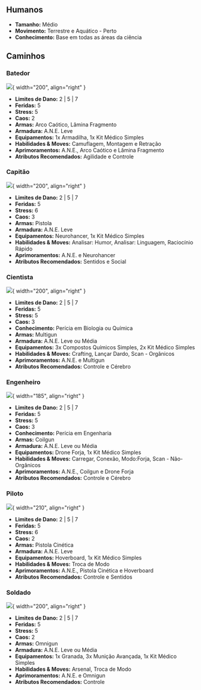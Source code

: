 ## Humanos

- **Tamanho:** Médio
- **Movimento:** Terrestre e Aquático - Perto
- **Conhecimento:** Base em todas as áreas da ciência

## Caminhos

### Batedor

![](../../0_assets/galactic_force/images/scout.jpg){ width="200", align="right" }

- **Limites de Dano:** 2 | 5 | 7
- **Feridas:** 5
- **Stress:** 5
- **Caos:** 2
- **Armas:** Arco Caótico, Lâmina Fragmento
- **Armadura:** A.N.E. Leve
- **Equipamentos:** 1x Armadilha, 1x Kit Médico Simples
- **Habilidades & Moves:** Camuflagem, Montagem e Retração
- **Aprimoramentos:** A.N.E., Arco Caótico e Lâmina Fragmento
- **Atributos Recomendados:** Agilidade e Controle

### Capitão

![](../../0_assets/galactic_force/images/captain.jpg){ width="200", align="right" }

- **Limites de Dano:** 2 | 5 | 7
- **Feridas:** 5
- **Stress:** 6
- **Caos:** 3
- **Armas:** Pistola
- **Armadura:** A.N.E. Leve
- **Equipamentos:** Neurohancer, 1x Kit Médico Simples
- **Habilidades & Moves:** Analisar: Humor, Analisar: Linguagem, Raciocínio Rápido
- **Aprimoramentos:** A.N.E. e Neurohancer
- **Atributos Recomendados:** Sentidos e Social

### Cientista

![](../../0_assets/galactic_force/images/scientist.jpg){ width="200", align="right" }

- **Limites de Dano:** 2 | 5 | 7
- **Feridas:** 5
- **Stress:** 5
- **Caos:** 3
- **Conhecimento:** Perícia em Biologia ou Química
- **Armas:** Multigun
- **Armadura:** A.N.E. Leve ou Média
- **Equipamentos:** 3x Compostos Químicos Simples, 2x Kit Médico Simples
- **Habilidades & Moves:** Crafting, Lançar Dardo, Scan - Orgânicos
- **Aprimoramentos:** A.N.E. e Multigun
- **Atributos Recomendados:** Controle e Cérebro

### Engenheiro

![](../../0_assets/galactic_force/images/engineer.jpg){ width="185", align="right" }

- **Limites de Dano:** 2 | 5 | 7
- **Feridas:** 5
- **Stress:** 5
- **Caos:** 3
- **Conhecimento:** Perícia em Engenharia
- **Armas:** Coilgun
- **Armadura:** A.N.E. Leve ou Média
- **Equipamentos:** Drone Forja, 1x Kit Médico Simples
- **Habilidades & Moves:** Carregar, Conexão, Modo:Forja, Scan - Não-Orgânicos
- **Aprimoramentos:** A.N.E., Coilgun e Drone Forja
- **Atributos Recomendados:** Controle e Cérebro

### Piloto

![](../../0_assets/galactic_force/images/pilot.jpg){ width="210", align="right" }

- **Limites de Dano:** 2 | 5 | 7
- **Feridas:** 5
- **Stress:** 6
- **Caos:** 2
- **Armas:** Pistola Cinética
- **Armadura:** A.N.E. Leve
- **Equipamentos:** Hoverboard, 1x Kit Médico Simples
- **Habilidades & Moves:** Troca de Modo
- **Aprimoramentos:** A.N.E., Pistola Cinética e Hoverboard
- **Atributos Recomendados:** Controle e Sentidos

### Soldado

![](../../0_assets/galactic_force/images/soldier.jpg){ width="200", align="right" }

- **Limites de Dano:** 2 | 5 | 7
- **Feridas:** 5
- **Stress:** 5
- **Caos:** 2
- **Armas:** Omnigun
- **Armadura:** A.N.E. Leve ou Média
- **Equipamentos:** 1x Granada, 3x Munição Avançada, 1x Kit Médico Simples
- **Habilidades & Moves:** Arsenal, Troca de Modo  
- **Aprimoramentos:** A.N.E. e Omnigun
- **Atributos Recomendados:** Controle


